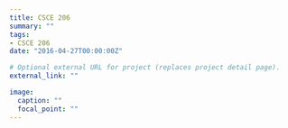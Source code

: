 ```yaml
---
title: CSCE 206
summary: ""
tags:
- CSCE 206
date: "2016-04-27T00:00:00Z"

# Optional external URL for project (replaces project detail page).
external_link: ""

image:
  caption: ""
  focal_point: ""
---
```


